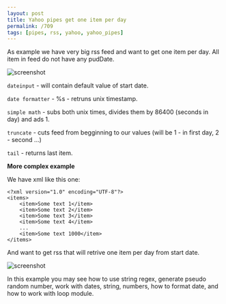 ```yaml
---
layout: post
title: Yahoo pipes get one item per day
permalink: /709
tags: [pipes, rss, yahoo, yahoo_pipes]
---
```


As example we have very big rss feed and want to get one item per day. All item in feed do not have any pudDate.

![screenshot](http://mac-blog.org.ua/wp-content/uploads/117.png)

`dateinput` - will contain default value of start date.

`date formatter` - %s - retruns unix timestamp.

`simple math` - subs both unix times, divides them by 86400 (seconds in day) and ads 1.

`truncate` - cuts feed from begginning to our values (will be 1 - in first day, 2 - second ...)

`tail` - returns last item.

**More complex example**

We have xml like this one:

    <?xml version="1.0" encoding="UTF-8"?>
    <items>
        <item>Some text 1</item>
        <item>Some text 2</item>
        <item>Some text 3</item>
        <item>Some text 4</item>
        ...
        <item>Some text 1000</item>
    </items>

And want to get rss that will retrive one item per day from start date.

![screenshot](http://mac-blog.org.ua/wp-content/uploads/28.png)

In this example you may see how to use string regex, generate pseudo random number, work with dates, string, numbers, how to format date, and how to work with loop module.
